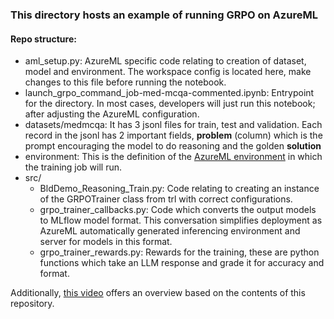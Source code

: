 ### This directory hosts an example of running GRPO on AzureML

#### Repo structure:
- aml_setup.py: AzureML specific code relating to creation of dataset, model and environment. The workspace config is located here, make changes to this file before running the notebook.
- launch_grpo_command_job-med-mcqa-commented.ipynb: Entrypoint for the directory. In most cases, developers will just run this notebook; after adjusting the AzureML configuration.
- datasets/medmcqa: It has 3 jsonl files for train, test and validation. Each record in the jsonl has 2 important fields, **problem** (column) which is the prompt encouraging the model to do reasoning and the golden **solution**
- environment: This is the definition of the [AzureML environment](https://learn.microsoft.com/en-us/azure/machine-learning/concept-environments?view=azureml-api-2) in which the training job will run.
- src/
    - BldDemo_Reasoning_Train.py: Code relating to creating an instance of the GRPOTrainer class from trl with correct configurations.
    - grpo_trainer_callbacks.py: Code which converts the output models to MLflow model format. This conversation simplifies deployment as AzureML automatically generated inferencing environment and server for models in this format.
    - grpo_trainer_rewards.py: Rewards for the training, these are python functions which take an LLM response and grade it for accuracy and format.

Additionally, [this video](https://youtu.be/YOm_IQt3YWw?si=5nZzyy-PZyP9XFSU&t=1344) offers an overview based on the contents of this repository.